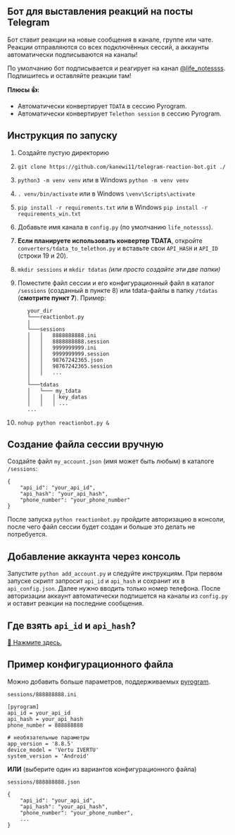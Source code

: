 ## Бот для выставления реакций на посты Telegram

Бот ставит реакции на новые сообщения в канале, группе или чате. Реакции отправляются со всех подключённых сессий, а аккаунты автоматически подписываются на каналы!

По умолчанию бот подписывается и реагирует на канал [@life_notessss](https://t.me/life_notessss). Подпишитесь и оставляйте реакции там!

**Плюсы 👍:**
* Автоматически конвертирует `TDATA` в сессию Pyrogram.
* Автоматически конвертирует `Telethon session` в сессию Pyrogram.

## Инструкция по запуску
1. Создайте пустую директорию
2. `git clone https://github.com/kanewi11/telegram-reaction-bot.git ./`
3. `python3 -m venv venv` или в Windows `python -m venv venv`
4. `. venv/bin/activate` или в Windows `\venv\Scripts\activate`
5. `pip install -r requirements.txt` или в Windows `pip install -r requirements_win.txt`
6. Добавьте имя канала в `config.py` (по умолчанию `life_notessss`).
7. **Если планируете использовать конвертер TDATA**, откройте `converters/tdata_to_telethon.py` и вставьте свои `API_HASH` и `API_ID` (строки 19 и 20).
8. `mkdir sessions` и `mkdir tdatas` _(или просто создайте эти две папки)_
9. Поместите файл сессии и его конфигурационный файл в каталог `/sessions` (созданный в пункте 8) или tdata-файлы в папку `/tdatas` (**смотрите пункт 7**).
Пример:

   ```
      your_dir
      └───reactionbot.py
      │
      └───sessions
      │   │   8888888888.ini
      │   │   8888888888.session
      │   │   9999999999.ini
      │   │   9999999999.session
      │   │   98767242365.json
      │   │   98767242365.session
      │   │   ...
      │
      └───tdatas
      │   └─── my_tdata
      │   │   │ key_datas
      │   │   │ ...
      ...
   ```
10. `nohup python reactionbot.py &`

## Создание файла сессии вручную
Создайте файл `my_account.json` (имя может быть любым) в каталоге `/sessions`:
```
{
    "api_id": "your_api_id",
    "api_hash": "your_api_hash",
    "phone_number": "your_phone_number"
}
```
После запуска `python reactionbot.py` пройдите авторизацию в консоли, после чего файл сессии будет создан и больше это делать не потребуется.

## Добавление аккаунта через консоль
Запустите `python add_account.py` и следуйте инструкциям. При первом запуске скрипт запросит `api_id` и `api_hash` и сохранит их в `api_config.json`. Далее нужно вводить только номер телефона. После авторизации аккаунт автоматически подпишется на каналы из `config.py` и оставит реакции на последние сообщения.

## Где взять `api_id` и `api_hash`?
[🔗 Нажмите здесь.](https://my.telegram.org/auth)

## Пример конфигурационного файла
Можно добавить больше параметров, поддерживаемых [pyrogram](https://github.com/pyrogram/pyrogram).

`sessions/888888888.ini`
```
[pyrogram]
api_id = your_api_id
api_hash = your_api_hash
phone_number = 888888888

# необязательные параметры
app_version = '8.8.5'
device_model = 'Vertu IVERTU'
system_version = 'Android'
```

**ИЛИ** (выберите один из вариантов конфигурационного файла)

`sessions/888888888.json`
```
{
    "api_id": "your_api_id",
    "api_hash": "your_api_hash",
    "phone_number": "your_phone_number",
    ...
}
```
